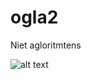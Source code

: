 # ogla2
Niet agloritmtens

![alt text](https://66.media.tumblr.com/d19e53822007511dc90b1ec42de0425c/tumblr_oj9ddezm2U1s2y1m1o1_1280.png)

